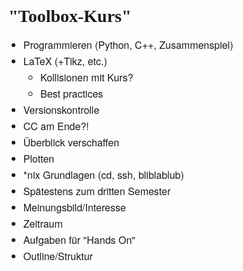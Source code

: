 # "Toolbox-Kurs"

 * Programmieren (Python, C++, Zusammenspiel)
 * LaTeX (+Tikz, etc.)
    * Kollisionen mit Kurs?
    * Best practices
 * Versionskontrolle
 * CC am Ende?!
 * Überblick verschaffen
 * Plotten
 * *nix Grundlagen (cd, ssh, bliblablub)
 * Spätestens zum dritten Semester
 * Meinungsbild/Interesse
 * Zeitraum
 * Aufgaben für "Hands On"
 * Outline/Struktur

<style>
h1, h2, h3, h4, h5 {
    font-family: 'Vollkorn', serif;
    font-weight: 600;
    line-height: 1;
}

li, p {
    font: 300 12pt/1.625 'Helvetica Neue', sans-serif;
}
</style>
